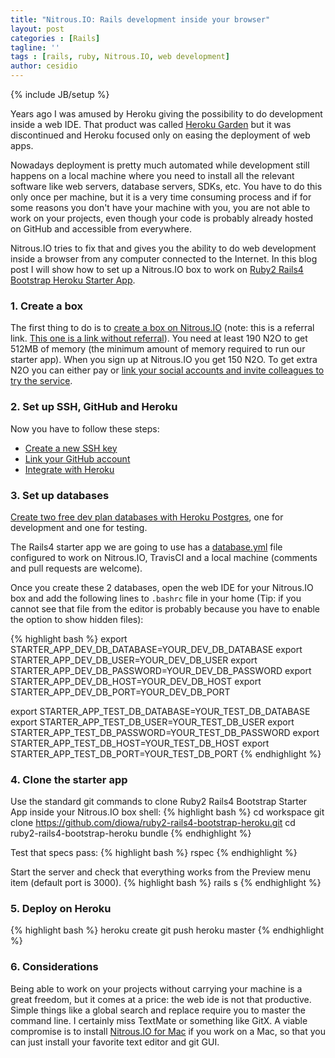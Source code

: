 ```yaml
---
title: "Nitrous.IO: Rails development inside your browser"
layout: post
categories : [Rails]
tagline: ''
tags : [rails, ruby, Nitrous.IO, web development]
author: cesidio
---
```

{% include JB/setup %}

Years ago I was amused by Heroku giving the possibility to do development inside a web IDE. That product was called [Heroku Garden](http://web.archive.org/web/20090121092638/http://herokugarden.com/) but it was discontinued and Heroku focused only on easing the deployment of web apps.

<!--more-->

Nowadays deployment is pretty much automated while development still happens on a local machine where you need to install all the relevant software like web servers, database servers, SDKs, etc. You have to do this only once per machine, but it is a very time consuming process and if for some reasons you don't have your machine with you, you are not able to work on your projects, even though your code is probably already hosted on GitHub and accessible from everywhere.

Nitrous.IO tries to fix that and gives you the ability to do web development inside a browser from any computer connected to the Internet. In this blog post I will show how to set up a Nitrous.IO box to work on [Ruby2 Rails4 Bootstrap Heroku Starter App](https://github.com/diowa/ruby2-rails4-bootstrap-heroku).


### 1. Create a box

The first thing to do is to [create a box on Nitrous.IO](https://www.nitrous.io/join/rAkwYY7Gqog) (note: this is a referral link. [This one is a link without referral](https://www.nitrous.io/join)). You need at least 190 N2O to get 512MB of memory (the minimum amount of memory required to run our starter app). When you sign up at Nitrous.IO you get 150 N2O. To get extra N2O you can either pay or [link your social accounts and invite colleagues to try the service](https://www.nitrous.io/app#/n2o/bonus).


### 2. Set up SSH, GitHub and Heroku

Now you have to follow these steps:
* [Create a new SSH key](http://help.nitrous.io/ssh-add/)
* [Link your GitHub account](http://help.nitrous.io/github-add-key/)
* [Integrate with Heroku](http://help.nitrous.io/heroku/)


### 3. Set up databases

[Create two free dev plan databases with Heroku Postgres](https://postgres.heroku.com/), one for development and one for testing.

The Rails4 starter app we are going to use has a [database.yml](https://github.com/diowa/ruby2-rails4-bootstrap-heroku/blob/master/config/database.yml) file configured to work on Nitrous.IO, TravisCI and a local machine (comments and pull requests are welcome).

Once you create these 2 databases, open the web IDE for your Nitrous.IO box and add the following lines to `.bashrc` file in your home (Tip: if you cannot see that file from the editor is probably because you have to enable the option to show hidden files):

{% highlight bash %}
export STARTER_APP_DEV_DB_DATABASE=YOUR_DEV_DB_DATABASE
export STARTER_APP_DEV_DB_USER=YOUR_DEV_DB_USER
export STARTER_APP_DEV_DB_PASSWORD=YOUR_DEV_DB_PASSWORD
export STARTER_APP_DEV_DB_HOST=YOUR_DEV_DB_HOST
export STARTER_APP_DEV_DB_PORT=YOUR_DEV_DB_PORT

export STARTER_APP_TEST_DB_DATABASE=YOUR_TEST_DB_DATABASE
export STARTER_APP_TEST_DB_USER=YOUR_TEST_DB_USER
export STARTER_APP_TEST_DB_PASSWORD=YOUR_TEST_DB_PASSWORD
export STARTER_APP_TEST_DB_HOST=YOUR_TEST_DB_HOST
export STARTER_APP_TEST_DB_PORT=YOUR_TEST_DB_PORT
{% endhighlight %}


### 4. Clone the starter app

Use the standard git commands to clone Ruby2 Rails4 Bootstrap Starter App inside your Nitrous.IO box shell:
{% highlight bash %}
cd workspace
git clone https://github.com/diowa/ruby2-rails4-bootstrap-heroku.git
cd ruby2-rails4-bootstrap-heroku
bundle
{% endhighlight %}

Test that specs pass:
{% highlight bash %}
rspec
{% endhighlight %}

Start the server and check that everything works from the Preview menu item (default port is 3000).
{% highlight bash %}
rails s
{% endhighlight %}


### 5. Deploy on Heroku

{% highlight bash %}
heroku create
git push heroku master
{% endhighlight %}


### 6. Considerations

Being able to work on your projects without carrying your machine is a great freedom, but it comes at a price: the web ide is not that productive. Simple things like a global search and replace require you to master the command line. I certainly miss TextMate or something like GitX. A viable compromise is to install [Nitrous.IO for Mac](https://www.nitrous.io/mac) if you work on a Mac, so that you can just install your favorite text editor and git GUI.
